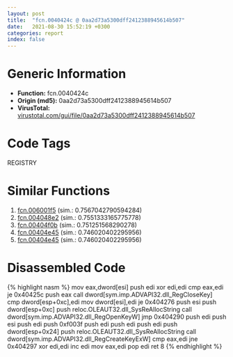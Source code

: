 ```yaml
---
layout: post
title:  "fcn.0040424c @ 0aa2d73a5300dff2412388945614b507"
date:   2021-08-30 15:52:19 +0300
categories: report
index: false
---
```


# Generic Information
- **Function:** fcn.0040424c
- **Origin (md5):** 0aa2d73a5300dff2412388945614b507
- **VirusTotal:** [virustotal.com/gui/file/0aa2d73a5300dff2412388945614b507][virustotal_ref]

# Code Tags
<span class="tag" id="REGISTRY">REGISTRY</span>


# Similar Functions

1. [fcn.006001f5][similar_1_ref] (sim.: 0.7567042790594284)
2. [fcn.004048e2][similar_2_ref] (sim.: 0.7551333165775778)
3. [fcn.00404f0b][similar_3_ref] (sim.: 0.751251568290278)
4. [fcn.00404e45][similar_4_ref] (sim.: 0.746020402295956)
5. [fcn.00404e45][similar_5_ref] (sim.: 0.746020402295956)


# Disassembled Code

{% highlight nasm %}
mov eax,dword[esi]
push edi
xor edi,edi
cmp eax,edi
je 0x40425c
push eax
call dword[sym.imp.ADVAPI32.dll_RegCloseKey]
cmp dword[esp+0xc],edi
mov dword[esi],edi
je 0x404276
push esi
push dword[esp+0xc]
push reloc.OLEAUT32.dll_SysReAllocString
call dword[sym.imp.ADVAPI32.dll_RegOpenKeyW]
jmp 0x404290
push edi
push esi
push edi
push 0xf003f
push edi
push edi
push edi
push dword[esp+0x24]
push reloc.OLEAUT32.dll_SysReAllocString
call dword[sym.imp.ADVAPI32.dll_RegCreateKeyExW]
cmp eax,edi
jne 0x404297
xor edi,edi
inc edi
mov eax,edi
pop edi
ret 8
{% endhighlight %}


[similar_1_ref]: /report/fcn.006001f5@52d540e8e13e0f0bbb8946b2363a382d
[similar_2_ref]: /report/fcn.004048e2@214019fc1439a81af54ff417c477f8dc
[similar_3_ref]: /report/fcn.00404f0b@40a770684b117e1d21b6dd3201f1566a
[similar_4_ref]: /report/fcn.00404e45@9d452aab9b3572c423f4d04fdfadb250
[similar_5_ref]: /report/fcn.00404e45@56a02334aea008c131d2741a089910fb
[virustotal_ref]: https://www.virustotal.com/gui/file/0aa2d73a5300dff2412388945614b507